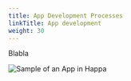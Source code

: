 ```yaml
---
title: App Development Processes
linkTitle: App development
weight: 30
---
```



Blabla

![Sample of an App in Happa](../resources/app-example.png)
